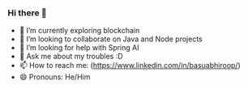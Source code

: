### Hi there 👋

- 🌱 I’m currently exploring blockchain
- 👯 I’m looking to collaborate on Java and Node projects
- 🤔 I’m looking for help with Spring AI
- 💬 Ask me about my troubles :D
- 📫 How to reach me: (https://www.linkedin.com/in/basuabhiroop/)
- 😄 Pronouns: He/Him

